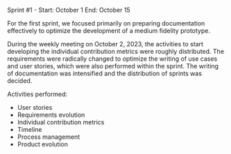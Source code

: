 Sprint #1 - Start: October 1 End: October 15

For the first sprint, we focused primarily on preparing documentation effectively to optimize the development of a medium fidelity prototype.

During the weekly meeting on October 2, 2023, the activities to start developing the individual contribution metrics were roughly 
distributed. The requirements were radically changed to optimize the writing of use cases and user stories, which were also performed within the sprint.
The writing of documentation was intensified and the distribution of sprints was decided.

Activities performed:

- User stories
- Requirements evolution
- Individual contribution metrics
- Timeline
- Process management
- Product evolution
